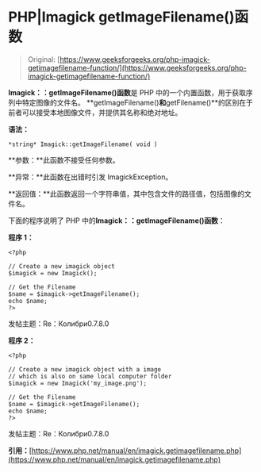 # PHP|Imagick getImageFilename()函数

> Original: [https://www.geeksforgeeks.org/php-imagick-getimagefilename-function/](https://www.geeksforgeeks.org/php-imagick-getimagefilename-function/)

**Imagick：：getImageFilename()函数**是 PHP 中的一个内置函数，用于获取序列中特定图像的文件名。 **getImageFilename()**和**getFilename()**的区别在于前者可以接受本地图像文件，并提供其名称和绝对地址。

**语法：**

```
*string* Imagick::getImageFilename( void )
```

**参数：**此函数不接受任何参数。

**异常：**此函数在出错时引发 ImagickException。

**返回值：**此函数返回一个字符串值，其中包含文件的路径值，包括图像的文件名。

下面的程序说明了 PHP 中的**Imagick：：getImageFilename()函数**：

**程序 1：**

```
<?php

// Create a new imagick object
$imagick = new Imagick();

// Get the Filename
$name = $imagick->getImageFilename();
echo $name;
?>
```

发帖主题：Re：Колибри0.7.8.0

**程序 2：**

```
<?php

// Create a new imagick object with a image
// which is also on same local computer folder
$imagick = new Imagick('my_image.png');

// Get the Filename
$name = $imagick->getImageFilename();
echo $name;
?>
```

发帖主题：Re：Колибри0.7.8.0

**引用：**[https://www.php.net/manual/en/imagick.getimagefilename.php](https://www.php.net/manual/en/imagick.getimagefilename.php)
